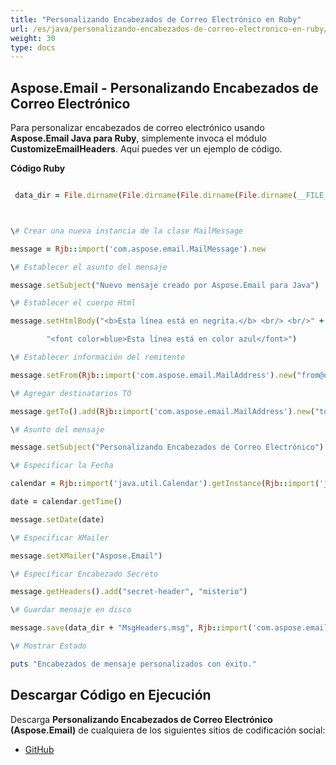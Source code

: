 ```yaml
---
title: "Personalizando Encabezados de Correo Electrónico en Ruby"
url: /es/java/personalizando-encabezados-de-correo-electronico-en-ruby/
weight: 30
type: docs
---
```


## **Aspose.Email - Personalizando Encabezados de Correo Electrónico**
Para personalizar encabezados de correo electrónico usando **Aspose.Email Java para Ruby**, simplemente invoca el módulo **CustomizeEmailHeaders**. Aquí puedes ver un ejemplo de código.

**Código Ruby**

``` ruby

 data_dir = File.dirname(File.dirname(File.dirname(File.dirname(__FILE__)))) + '/data/'



\# Crear una nueva instancia de la clase MailMessage

message = Rjb::import('com.aspose.email.MailMessage').new

\# Establecer el asunto del mensaje

message.setSubject("Nuevo mensaje creado por Aspose.Email para Java")

\# Establecer el cuerpo Html

message.setHtmlBody("<b>Esta línea está en negrita.</b> <br/> <br/>" +

        "<font color=blue>Esta línea está en color azul</font>")

\# Establecer información del remitente

message.setFrom(Rjb::import('com.aspose.email.MailAddress').new("from@domain.com", "Nombre del Remitente", false))

\# Agregar destinatarios TO

message.getTo().add(Rjb::import('com.aspose.email.MailAddress').new("to@domain.com", "Destinatario 1", false))

\# Asunto del mensaje

message.setSubject("Personalizando Encabezados de Correo Electrónico")

\# Especificar la Fecha

calendar = Rjb::import('java.util.Calendar').getInstance(Rjb::import('java.util.TimeZone').getTimeZone("GMT"))

date = calendar.getTime()

message.setDate(date)

\# Especificar XMailer

message.setXMailer("Aspose.Email")

\# Especificar Encabezado Secreto

message.getHeaders().add("secret-header", "misterio")

\# Guardar mensaje en disco

message.save(data_dir + "MsgHeaders.msg", Rjb::import('com.aspose.email.MessageFormat').getMsg())

\# Mostrar Estado

puts "Encabezados de mensaje personalizados con éxito."

```
## **Descargar Código en Ejecución**
Descarga **Personalizando Encabezados de Correo Electrónico (Aspose.Email)** de cualquiera de los siguientes sitios de codificación social:

- [GitHub](https://github.com/aspose-email/Aspose.Email-for-Java/blob/master/Plugins/Aspose_Email_Java_for_Ruby/lib/asposeemailjava/Email/customizeemailheaders.rb)